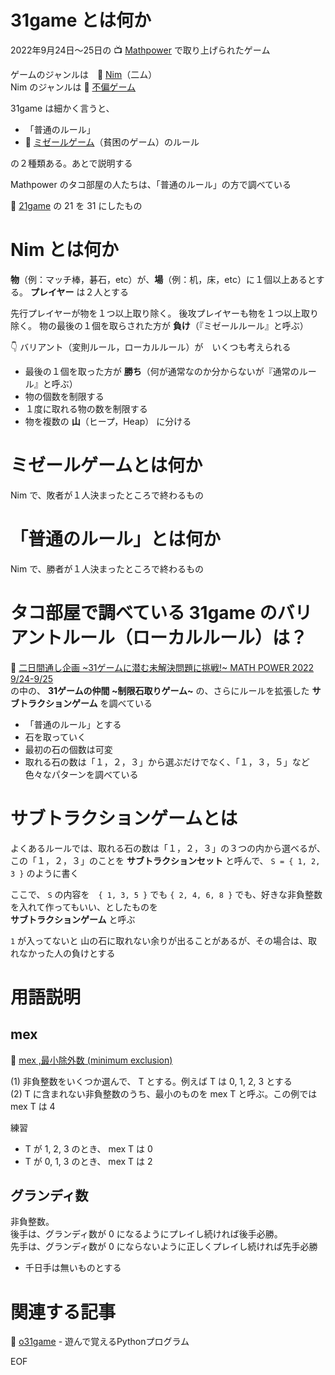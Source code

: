 # 31game とは何か

2022年9月24日～25日の 📺 [Mathpower](https://live.nicovideo.jp/watch/lv338206772) で取り上げられたゲーム  

ゲームのジャンルは　📖 [Nim](https://en.wikipedia.org/wiki/Nim)（二ム）  
Nim のジャンルは 📖 [不偏ゲーム](https://cympfh.cc/aiura/game-nim#%E4%B8%8D%E5%81%8F%E3%82%B2%E3%83%BC%E3%83%A0%E3%81%A8%E3%81%AF%E4%BD%95%E3%81%8B)

31game は細かく言うと、  

* 「普通のルール」
* 📖 [ミゼールゲーム](https://en.wikipedia.org/wiki/Mis%C3%A8re#Mis%C3%A8re_game)（貧困のゲーム）のルール

の２種類ある。あとで説明する  

Mathpower のタコ部屋の人たちは、「普通のルール」の方で調べている  

📖 [21game](https://en.wikipedia.org/wiki/Nim#The_21_game) の 21 を 31 にしたもの

# Nim とは何か

**物**（例：マッチ棒，碁石，etc）が、**場**（例：机，床，etc）に１個以上あるとする。
**プレイヤー** は２人とする

先行プレイヤーが物を１つ以上取り除く。
後攻プレイヤーも物を１つ以上取り除く。
物の最後の１個を取らされた方が **負け**（『ミゼールルール』と呼ぶ）

👇 バリアント（変則ルール，ローカルルール）が　いくつも考えられる  

* 最後の１個を取った方が **勝ち**（何が通常なのか分からないが『通常のルール』と呼ぶ）
* 物の個数を制限する
* １度に取れる物の数を制限する
* 物を複数の **山**（ヒープ，Heap） に分ける

# ミゼールゲームとは何か

Nim で、敗者が１人決まったところで終わるもの  

# 「普通のルール」とは何か

Nim で、勝者が１人決まったところで終わるもの  

# タコ部屋で調べている 31game のバリアントルール（ローカルルール）は？

📄 [二日間通し企画 ~31ゲームに潜む未解決問題に挑戦!~ MATH POWER 2022 9/24-9/25](https://drive.google.com/file/d/1-wV8gQ-FeX5P4inHXbt8kLU3GkyLTTrb/view)  
の中の、 **31ゲームの仲間 ~制限石取りゲーム~** の、さらにルールを拡張した **サブトラクションゲーム** を調べている  

* 「普通のルール」とする
* 石を取っていく
* 最初の石の個数は可変
* 取れる石の数は「１，２，３」から選ぶだけでなく、「１，３，５」など色々なパターンを調べている

# サブトラクションゲームとは

よくあるルールでは、取れる石の数は「１，２，３」の３つの内から選べるが、  
この「１，２，３」のことを **サブトラクションセット** と呼んで、 `S = { 1, 2, 3 }` のように書く  

ここで、 `S` の内容を　`{ 1, 3, 5 }` でも `{ 2, 4, 6, 8 }` でも、好きな非負整数を入れて作ってもいい、としたものを  
**サブトラクションゲーム** と呼ぶ  

`1` が入ってないと 山の石に取れない余りが出ることがあるが、その場合は、取れなかった人の負けとする  

# 用語説明

## mex

📖 [mex ,最小除外数 (minimum exclusion)](https://cympfh.cc/aiura/game-nim#%E3%82%B0%E3%83%A9%E3%83%B3%E3%83%87%E3%82%A3%E6%95%B0)

(1) 非負整数をいくつか選んで、 T とする。例えば T は 0, 1, 2, 3 とする  
(2) T に含まれない非負整数のうち、最小のものを mex T と呼ぶ。この例では mex T は 4

練習

* T が 1, 2, 3 のとき、 mex T は 0
* T が 0, 1, 3 のとき、 mex T は 2

## グランディ数

非負整数。  
後手は、グランディ数が 0 になるようにプレイし続ければ後手必勝。  
先手は、グランディ数が 0 にならないように正しくプレイし続ければ先手必勝  

* 千日手は無いものとする

# 関連する記事

📖 [o31game](https://github.com/muzudho/o31game/tree/main/me) - 遊んで覚えるPythonプログラム  

EOF
